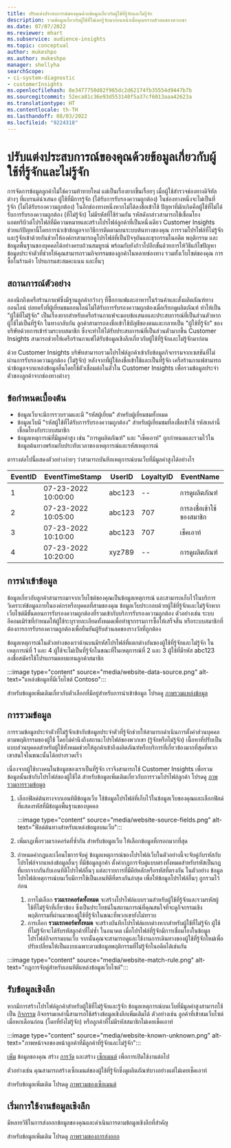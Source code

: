 ```yaml
---
title: ปรับแต่งประสบการณ์ของคุณด้วยข้อมูลเกี่ยวกับผู้ใช้ที่รู้จักและไม่รู้จัก
description: รวมข้อมูลเกี่ยวกับผู้ใช้ที่ไม่เคยรู้จักมาก่อนหน้าเมื่อคุณทราบตัวตนของพวกเขา
ms.date: 07/07/2022
ms.reviewer: mhart
ms.subservice: audience-insights
ms.topic: conceptual
author: mukeshpo
ms.author: mukeshpo
manager: shellyha
searchScope:
- ci-system-diagnostic
- customerInsights
ms.openlocfilehash: 8e3477750d82f965dc2d62174fb35554d9447b7b
ms.sourcegitcommit: 52eca81c36e93d553140f5a37cf6013aaa42623a
ms.translationtype: HT
ms.contentlocale: th-TH
ms.lasthandoff: 08/03/2022
ms.locfileid: "9224318"
---
```

# <a name="personalize-your-experiences-with-data-about-known-and-unknown-users"></a>ปรับแต่งประสบการณ์ของคุณด้วยข้อมูลเกี่ยวกับผู้ใช้ที่รู้จักและไม่รู้จัก

การจัดการข้อมูลลูกค้าไม่ใช่ความท้าทายใหม่ แต่เป็นเรื่องยากขึ้นเรื่อยๆ เมื่อผู้ใช้สำรวจช่องทางดิจิทัลต่างๆ ที่แบรนด์นำเสนอ ผู้ใช้ที่มีการรู้จัก (ได้รับการรับรองความถูกต้อง) ในช่องทางหนึ่งจะไม่เป็นที่รู้จัก (ไม่ได้รับรองความถูกต้อง) ในอีกช่องทางหนึ่งหากไม่ได้ลงชื่อเข้าใช้ ปัญหาที่มักเกิดคือผู้ใช้ที่ไม่ได้รับการรับรองความถูกต้อง (ที่ไม่รู้จัก) ไม่มีรหัสที่ใช้ร่วมกัน รหัสดังกล่าวสามารถใช้เชื่อมโยงแอตทริบิวต์โปรไฟล์ที่มีความหมายและสร้างโปรไฟล์ลูกค้าที่เป็นหนึ่งเดียว Customer Insights ช่วยแก้ปัญหานี้โดยการนำเข้าข้อมูลจากวิธีการติดตามบนระบบต้นทางของคุณ การรวมโปรไฟล์ที่ไม่รู้จักและรู้จักเข้าด้วยกันช่วยให้องค์กรสามารถดูโปรไฟล์ที่เป็นปัจจุบันและธุรกรรมในอดีต พฤติกรรม และข้อมูลพื้นฐานของบุคคลได้อย่างครบถ้วนสมบูรณ์ พร้อมกับยังก้าวไปอีกขั้นด้วยการให้วิธีแก้ไขปัญหาข้อมูลประจำตัวที่ช่วยให้คุณสามารถรวมกิจกรรมของลูกค้าในหลายช่องทาง รวมทั้งเว็บไซต์ของคุณ การซื้อในร้านค้า โปรแกรมสะสมคะแนน และอื่นๆ

## <a name="sample-scenario"></a>สถานการณ์ตัวอย่าง

ลองนึกถึงเครือร้านกาแฟซึ่งมีฐานลูกค้ากว้างๆ ที่ซื้อกาแฟและอาหารในร้านค้าและสั่งผลิตภัณฑ์ทางออนไลน์ บ่อยครั้งที่ผู้เยี่ยมชมออนไลน์ไม่ได้รับการรับรองความถูกต้องเมื่อเรียกดูผลิตภัณฑ์ ทำให้เป็น "ผู้ใช้ที่ไม่รู้จัก" เป็นเรื่องยากสำหรับเครือร้านกาแฟจะมอบข้อเสนอและประสบการณ์ที่เป็นส่วนตัวหากผู้ใช้ไม่เป็นที่รู้จัก ในทางกลับกัน ลูกค้าสามารถลงชื่อเข้าใช้บัญชีของตนและกลายเป็น "ผู้ใช้ที่รู้จัก" ของบริษัทด้วยการเข้าร่วมระบบสมาชิก ซึ่งจะทำให้ได้รับประสบการณ์ที่เป็นส่วนตัวมากขึ้น Customer Insights สามารถช่วยให้เครือร้านกาแฟได้รับข้อมูลเชิงลึกเกี่ยวกับผู้ใช้ที่รู้จักและไม่รู้จักมาก่อน

ด้วย Customer Insights บริษัทสามารถรวมโปรไฟล์ลูกค้าเข้ากับข้อมูลกิจกรรมจากเซสชันที่ไม่ผ่านการรับรองความถูกต้อง (ไม่รู้จัก) หลังจากที่ผู้ใช้ลงชื่อเข้าใช้และเป็นที่รู้จัก เครือร้านกาแฟสามารถนำข้อมูลจากแหล่งข้อมูลอื่นโดยใช้ตัวเชื่อมต่อในตัวใน Customer Insights เพื่อรวมข้อมูลประจำตัวของลูกค้าจากช่องทางต่างๆ

## <a name="prerequisites"></a>ข้อกำหนดเบื้องต้น

- ข้อมูลเว็บจะมีการรวบรวมและมี "รหัสผู้เยี่ยม" สำหรับผู้เยี่ยมชมทั้งหมด
- ข้อมูลเว็บมี "รหัสผู้ใช้ที่ได้รับการรับรองความถูกต้อง" สำหรับผู้เยี่ยมชมที่ลงชื่อเข้าใช้ รหัสเหล่านี้เชื่อมโยงกับระบบสมาชิก
- ข้อมูลเหตุการณ์ที่มีมูลค่าสูง เช่น "การดูผลิตภัณฑ์" และ "เช็คเอาท์" ถูกกำหนดและรวมไว้ในข้อมูลต้นทางพร้อมกับประทับเวลาของเหตุการณ์และรหัสเหตุการณ์

ตารางต่อไปนี้แสดงตัวอย่างง่ายๆ ว่าสามารถบันทึกเหตุการณ์บนเว็บที่มีมูลค่าสูงได้อย่างไร

|EventID|EventTimeStamp|UserID|LoyaltyID|EventName|
|--|--|--|--|--|
|1|07-23-2022 10:00:00|abc123|--|การดูผลิตภัณฑ์|
|2|07-23-2022 10:05:00|abc123|707|การลงชื่อเข้าใช้ของสมาชิก|
|3|07-23-2022 10:10:00|abc123|707|เช็คเอาท์|
|4|07-23-2022 10:20:00|xyz789|--|การดูผลิตภัณฑ์|

## <a name="data-ingestion"></a>การนำเข้าข้อมูล

ข้อมูลเกี่ยวกับลูกค้าสามารถมาจากเว็บไซต์ของคุณเป็นข้อมูลเหตุการณ์ และสามารถเก็บไว้ในบริการวิเคราะห์ข้อมูลภายในองค์กรหรือบุคคลที่สามของคุณ ข้อมูลเว็บประกอบด้วยผู้ใช้ที่รู้จักและไม่รู้จักหากเว็บไซต์มีขั้นตอนการรับรองความถูกต้องที่รวมเข้ากับบริการรับรองความถูกต้อง ตัวอย่างเช่น ระบบอีคอมเมิร์ซที่กำหนดให้ผู้ใช้ระบุรายละเอียดทั้งหมดเพื่อทำธุรกรรมการซื้อให้เสร็จสิ้น หรือระบบสมาชิกที่ต้องการการรับรองความถูกต้องเพื่อยืนยันผู้รับส่วนลดของรางวัลที่ถูกต้อง

ข้อมูลเหตุการณ์ในตัวอย่างของเราด้านบนมีรหัสโปรไฟล์ที่แตกต่างกันของผู้ใช้ที่รู้จักและไม่รู้จัก ในเหตุการณ์ที่ 1 และ 4 ผู้ใช้จะไม่เป็นที่รู้จักในขณะที่ในเหตุการณ์ที่ 2 และ 3 ผู้ใช้ที่มีรหัส abc123 ลงชื่อสมัครใช้โปรแกรมตอบแทนลูกค้าสมาชิก

:::image type="content" source="media/website-data-source.png" alt-text="แหล่งข้อมูลที่มีเว็บไซต์ Contoso":::

สำหรับข้อมูลเพิ่มเติมเกี่ยวกับตัวเลือกที่มีอยู่สำหรับการนำเข้าข้อมูล โปรดดู [ภาพรวมแหล่งข้อมูล](data-sources.md)

## <a name="data-unification"></a>การรวมข้อมูล

การรวมข้อมูลประจำตัวที่ไม่รู้จักเข้ากับข้อมูลประจำตัวที่รู้จักช่วยให้สามารถดำเนินการตั้งค่าส่วนบุคคลตามพฤติกรรมของผู้ใช้ โดยไม่คำนึงถึงสถานะโปรไฟล์ของพวกเขา (รู้จักหรือไม่รู้จัก) เนื้อหาที่ปรับเป็นแบบส่วนบุคคลสำหรับผู้ใช้ทั้งหมดช่วยให้ลูกค้าเข้าถึงผลิตภัณฑ์หรือบริการที่เกี่ยวข้องมากที่สุดที่พวกเขาสนใจในขณะนั้นได้อย่างรวดเร็ว

เนื่องจากผู้ใช้บางคนในข้อมูลของเราเป็นที่รู้จัก เราจึงสามารถใช้ Customer Insights เพื่อรวมข้อมูลนั้นเข้ากับโปรไฟล์ของผู้ใช้ได้ สำหรับข้อมูลเพิ่มเติมเกี่ยวกับการรวมโปรไฟล์ลูกค้า โปรดดู [ภาพรวมการรวมข้อมูล](data-unification.md)

1. เลือกฟิลด์ต้นทางจากเอนทิตีข้อมูลเว็บ ใช้ข้อมูลโปรไฟล์ที่เก็บไว้ในข้อมูลเว็บของคุณและเลือกฟิลด์ที่แสดงรหัสที่มีข้อมูลพื้นฐานของบุคคล

   :::image type="content" source="media/website-source-fields.png" alt-text="ฟิลด์ต้นทางสำหรับแหล่งข้อมูลบนเว็บ":::

1. เพิ่มกฎเพื่อรวมเรกคอร์ดที่ซ้ำกัน สำหรับข้อมูลเว็บ ให้เลือกข้อมูลที่กรอกมากที่สุด

1. กำหนดค่ากฎและเงื่อนไขการจับคู่ ข้อมูลเหตุการณ์ของโปรไฟล์เว็บในตัวอย่างนี้จะจับคู่กับรหัสกับโปรไฟล์จากแหล่งข้อมูลอื่นๆ ที่มีข้อมูลลูกค้า ตั้งค่ากฎการจับคู่แบบตรงทั้งหมดสำหรับรหัสเป็นกฎที่แยกจากกันกับเอนทิตีโปรไฟล์อื่นๆ แต่ละรายการที่มีคีย์หลักหรือรหัสที่ตรงกัน ในตัวอย่าง ข้อมูลโปรไฟล์เหตุการณ์บนเว็บมีการใช้เป็นเอนทิตีที่ตรงกันล่าสุด เพื่อให้ข้อมูลโปรไฟล์อื่นๆ ถูกรวมไว้ก่อน
   1. การไม่เลือก **รวมเรกคอร์ดทั้งหมด** จะสร้างโปรไฟล์แบบรวมสำหรับผู้ใช้ที่รู้จักและรวมรหัสผู้ใช้ที่ไม่รู้จักที่เกี่ยวข้อง ซึ่งเป็นประโยชน์ในสถานการณ์ที่คุณสนใจที่จะดูกิจกรรมเชิงพฤติกรรมที่ผ่านมาของผู้ใช้ที่รู้จักในขณะที่พวกเขายังไม่ทราบ
   1. การเลือก **รวมเรกคอร์ดทั้งหมด** จะสร้างบันทึกโปรไฟล์แยกต่างหากสำหรับผู้ใช้ที่ไม่รู้จัก ผู้ใช้ที่ไม่รู้จักจะได้รับรหัสลูกค้าที่ไม่ซ้ำ ในอนาคต เมื่อโปรไฟล์ที่รู้จักมีการเชื่อมโยงในข้อมูลโปรไฟล์กิจกรรมบนเว็บ จากนั้นคุณจะสามารถดูและใช้งานการเดินทางของผู้ใช้ที่รู้จักใหม่เพื่อปรับเปลี่ยนให้เป็นแบบเฉพาะตามข้อมูลพฤติกรรมที่ไม่รู้จักในอดีตได้เช่นกัน

:::image type="content" source="media/website-match-rule.png" alt-text="กฎการจับคู่สำหรับเอนทิตีแหล่งข้อมูลเว็บไซต์":::

## <a name="get-insights"></a>รับข้อมูลเชิงลึก

หากมีการสร้างโปรไฟล์ลูกค้าสำหรับผู้ใช้ที่ไม่รู้จักและรู้จัก ข้อมูลเหตุการณ์บนเว็บที่มีมูลค่าสูงสามารถใช้เป็น [กิจกรรม](activities.md) กิจกรรมเหล่านี้สามารถใช้สร้างข้อมูลเชิงลึกเพิ่มเติมได้ ตัวอย่างเช่น ลูกค้าที่เข้าชมเว็บไซต์เมื่อหกเดือนก่อน (โดยที่ยังไม่รู้จัก) หรือลูกค้าที่ไม่มีรหัสสมาชิกไม่เคยเช็คเอาท์

:::image type="content" source="media/website-known-unknown.png" alt-text="ภาพหน้าจอของหน้าลูกค้าที่มีลูกค้าที่รู้จักและไม่รู้จัก":::

[เพิ่ม](enrichment-hub.md) ข้อมูลของคุณ สร้าง [การวัด](measures.md) และสร้าง [เซ็กเมนต์](segments.md) เพื่อการเปิดใช้งานต่อไป

ตัวอย่างเช่น คุณสามารถสร้างเซ็กเมนต์ของผู้ใช้ที่รู้จักซึ่งดูผลิตภัณฑ์บางอย่างแต่ไม่เคยเช็คเอาท์

สำหรับข้อมูลเพิ่มเติม โปรดดู [ภาพรวมของเซ็กเมนต์](segments.md)

## <a name="activate-insights"></a>เริ่มการใช้งานข้อมูลเชิงลึก

มีหลายวิธีในการส่งออกข้อมูลของคุณและดำเนินการตามข้อมูลเชิงลึกที่สำคัญ

สำหรับข้อมูลเพิ่มเติม โปรดดู [ภาพรวมของการส่งออก](export-destinations.md)
